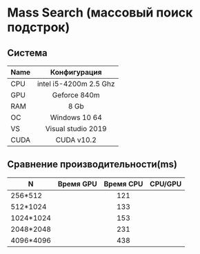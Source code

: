 # Mass Search (массовый поиск подстрок)


## Система


|Name           |  Конфигурация             |
|---------------|:-------------------------:|
| CPU           | intel i5-4200m 2.5 Ghz    |  
| GPU           | Geforce 840m              | 
| RAM           | 8 Gb                      |  
| ОС            | Windows 10 64             |   
| VS            | Visual studio 2019        |
| CUDA          | CUDA v10.2                |

## Сравнение производительности(ms)
|N              | Время GPU    |   Время CPU       | CPU/GPU  |
|---------------|:------------:|:-----------------:|:--------:|
|256*512        |              |121                |          |
|512*1024       |              |133                |          |
|1024*1024      |              |153                |          |
|2048*2048      |              |231                |          |
|4096*4096      |              |438                |          | 
